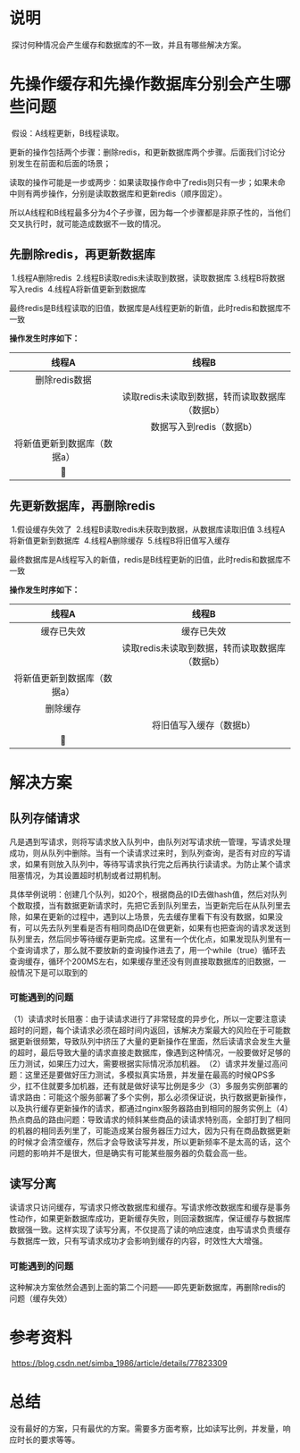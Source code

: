 # 说明

​	探讨何种情况会产生缓存和数据库的不一致，并且有哪些解决方案。

# 先操作缓存和先操作数据库分别会产生哪些问题

​	假设：A线程更新，B线程读取。
   
   更新的操作包括两个步骤：删除redis，和更新数据库两个步骤。后面我们讨论分别发生在前面和后面的场景；

   读取的操作可能是一步或两步：如果读取操作命中了redis则只有一步；如果未命中则有两步操作，分别是读取数据库和更新redis（顺序固定）。

   所以A线程和B线程最多分为4个子步骤，因为每一个步骤都是非原子性的，当他们交叉执行时，就可能造成数据不一致的情况。

## 先删除redis，再更新数据库
​	1.线程A删除redis
​	2.线程B读取redis未读取到数据，读取数据库
​	3.线程B将数据写入redis
​	4.线程A将新值更新到数据库

​	最终redis是B线程读取的旧值，数据库是A线程更新的新值，此时redis和数据库不一致

<b>操作发生时序如下：</b>

| 线程A   | 线程B |
| :-------------: | :----------: |
| 删除redis数据 ||
||读取redis未读取到数据，转而读取数据库（数据b）|
||数据写入到redis（数据b）|
|将新值更新到数据库（数据a）||
|||


## 先更新数据库，再删除redis
​	1.假设缓存失效了
​	2.线程B读取redis未获取到数据，从数据库读取旧值
​	3.线程A将新值更新到数据库
​	4.线程A删除缓存
​	5.线程B将旧值写入缓存

​	最终数据库是A线程写入的新值，redis是B线程更新的旧值，此时redis和数据库不一致

<b>操作发生时序如下：</b>

| 线程A   | 线程B |
| :-------------: | :----------: |
|缓存已失效|缓存已失效|
||读取redis未读取到数据，转而读取数据库（数据b）|
|将新值更新到数据库（数据a）||
|删除缓存||
||将旧值写入缓存（数据b）|
|||

# 解决方案

## 队列存储请求

​	凡是遇到写请求，则将写请求放入队列中，由队列对写请求统一管理，写请求处理成功，则从队列中删除。当有一个读请求过来时，到队列查询，是否有对应的写请求，如果有则放入队列中，等待写请求执行完之后再执行读请求。为防止某个请求阻塞情况，为其设置超时机制或者过期机制。

​	具体举例说明：创建几个队列，如20个，根据商品的ID去做hash值，然后对队列个数取摸，当有数据更新请求时，先把它丢到队列里去，当更新完后在从队列里去除，如果在更新的过程中，遇到以上场景，先去缓存里看下有没有数据，如果没有，可以先去队列里看是否有相同商品ID在做更新，如果有也把查询的请求发送到队列里去，然后同步等待缓存更新完成。这里有一个优化点，如果发现队列里有一个查询请求了，那么就不要放新的查询操作进去了，用一个while（true）循环去查询缓存，循环个200MS左右，如果缓存里还没有则直接取数据库的旧数据，一般情况下是可以取到的

### 可能遇到的问题

​	（1）读请求时长阻塞：由于读请求进行了非常轻度的异步化，所以一定要注意读超时的问题，每个读请求必须在超时间内返回，该解决方案最大的风险在于可能数据更新很频繁，导致队列中挤压了大量的更新操作在里面，然后读请求会发生大量的超时，最后导致大量的请求直接走数据库，像遇到这种情况，一般要做好足够的压力测试，如果压力过大，需要根据实际情况添加机器。
​	（2）请求并发量过高问题：这里还是要做好压力测试，多模拟真实场景，并发量在最高的时候QPS多少，扛不住就要多加机器，还有就是做好读写比例是多少
​	（3）多服务实例部署的请求路由：可能这个服务部署了多个实例，那么必须保证说，执行数据更新操作，以及执行缓存更新操作的请求，都通过nginx服务器路由到相同的服务实例上
​	（4）热点商品的路由问题：导致请求的倾斜某些商品的读请求特别高，全部打到了相同的机器的相同丢列里了，可能造成某台服务器压力过大，因为只有在商品数据更新的时候才会清空缓存，然后才会导致读写并发，所以更新频率不是太高的话，这个问题的影响并不是很大，但是确实有可能某些服务器的负载会高一些。

## 读写分离

​	读请求只访问缓存，写请求只修改数据库和缓存。写请求修改数据库和缓存是事务性动作，如果更新数据库成功，更新缓存失败，则回滚数据库，保证缓存与数据库数据强一致。这样实现了读写分离，不仅提高了读的响应速度，由写请求负责缓存与数据库一致，只有写请求成功才会影响到缓存的内容，时效性大大增强。

### 可能遇到的问题

​	这种解决方案依然会遇到上面的第二个问题——即先更新数据库，再删除redis的问题（缓存失效）

# 参考资料

​	https://blog.csdn.net/simba_1986/article/details/77823309

# 总结

​	没有最好的方案，只有最优的方案。需要多方面考察，比如读写比例，并发量，响应时长的要求等等。

